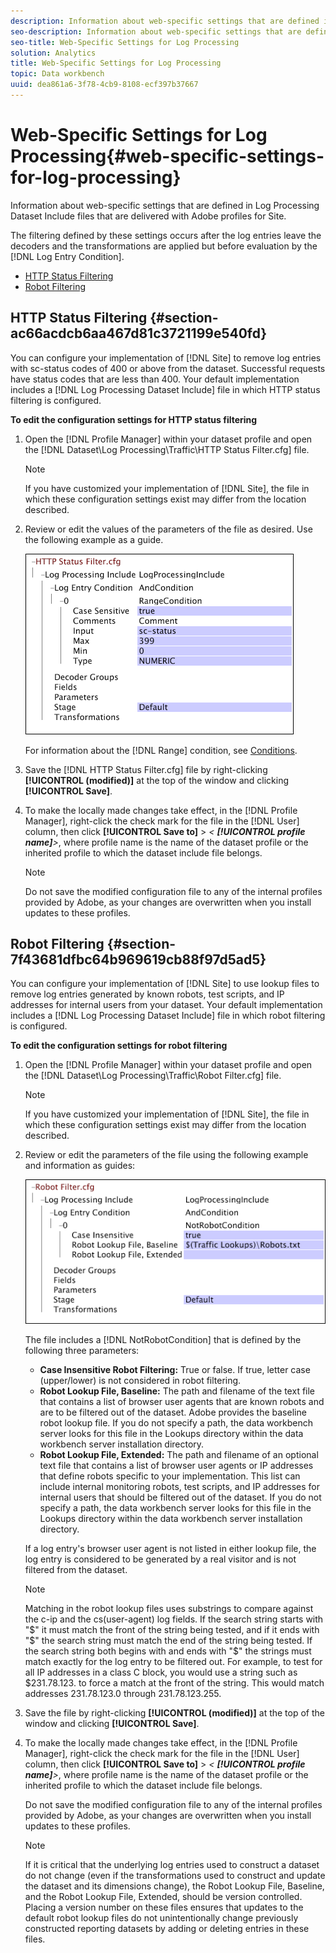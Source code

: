 ```yaml
---
description: Information about web-specific settings that are defined in Log Processing Dataset Include files that are delivered with Adobe profiles for Site.
seo-description: Information about web-specific settings that are defined in Log Processing Dataset Include files that are delivered with Adobe profiles for Site.
seo-title: Web-Specific Settings for Log Processing
solution: Analytics
title: Web-Specific Settings for Log Processing
topic: Data workbench
uuid: dea861a6-3f78-4cb9-8108-ecf397b37667
---
```


# Web-Specific Settings for Log Processing{#web-specific-settings-for-log-processing}

Information about web-specific settings that are defined in Log Processing Dataset Include files that are delivered with Adobe profiles for Site.

 The filtering defined by these settings occurs after the log entries leave the decoders and the transformations are applied but before evaluation by the [!DNL Log Entry Condition].

* [HTTP Status Filtering](../../../home/c-dataset-const-proc/c-config-web-data/c-web-spec-log-proc.md#section-ac66acdcb6aa467d81c3721199e540fd) 
* [Robot Filtering](../../../home/c-dataset-const-proc/c-config-web-data/c-web-spec-log-proc.md#section-7f43681dfbc64b969619cb88f97d5ad5)

## HTTP Status Filtering {#section-ac66acdcb6aa467d81c3721199e540fd}

You can configure your implementation of [!DNL Site] to remove log entries with sc-status codes of 400 or above from the dataset. Successful requests have status codes that are less than 400. Your default implementation includes a [!DNL Log Processing Dataset Include] file in which HTTP status filtering is configured.

**To edit the configuration settings for HTTP status filtering**

1. Open the [!DNL Profile Manager] within your dataset profile and open the [!DNL Dataset\Log Processing\Traffic\HTTP Status Filter.cfg] file.

   >[!NOTE]
   >
   >If you have customized your implementation of [!DNL Site], the file in which these configuration settings exist may differ from the location described.

1. Review or edit the values of the parameters of the file as desired. Use the following example as a guide.

   ![](assets/cfg_WebParameters_HTTPStatusFilter.png)

   For information about the [!DNL Range] condition, see [Conditions](../../../home/c-dataset-const-proc/c-conditions/c-conditions.md#concept-9a576a00d5db48e7a599016c441e39e0). 

1. Save the [!DNL HTTP Status Filter.cfg] file by right-clicking **[!UICONTROL (modified)]** at the top of the window and clicking **[!UICONTROL Save]**. 

1. To make the locally made changes take effect, in the [!DNL Profile Manager], right-click the check mark for the file in the [!DNL User] column, then click **[!UICONTROL Save to]** > *< **[!UICONTROL profile name]**>*, where profile name is the name of the dataset profile or the inherited profile to which the dataset include file belongs.

   >[!NOTE]
   >
   >Do not save the modified configuration file to any of the internal profiles provided by Adobe, as your changes are overwritten when you install updates to these profiles.

## Robot Filtering {#section-7f43681dfbc64b969619cb88f97d5ad5}

You can configure your implementation of [!DNL Site] to use lookup files to remove log entries generated by known robots, test scripts, and IP addresses for internal users from your dataset. Your default implementation includes a [!DNL Log Processing Dataset Include] file in which robot filtering is configured.

**To edit the configuration settings for robot filtering**

1. Open the [!DNL Profile Manager] within your dataset profile and open the [!DNL Dataset\Log Processing\Traffic\Robot Filter.cfg] file.

   >[!NOTE]
   >
   >If you have customized your implementation of [!DNL Site], the file in which these configuration settings exist may differ from the location described.

1. Review or edit the parameters of the file using the following example and information as guides:

   ![](assets/cfg_WebParameters_RobotFilter.png)

   The file includes a [!DNL NotRobotCondition] that is defined by the following three parameters:

    * **Case Insensitive Robot Filtering:** True or false. If true, letter case (upper/lower) is not considered in robot filtering. 
    * **Robot Lookup File, Baseline:** The path and filename of the text file that contains a list of browser user agents that are known robots and are to be filtered out of the dataset. Adobe provides the baseline robot lookup file. If you do not specify a path, the data workbench server looks for this file in the Lookups directory within the data workbench server installation directory. 
    * **Robot Lookup File, Extended:** The path and filename of an optional text file that contains a list of browser user agents or IP addresses that define robots specific to your implementation. This list can include internal monitoring robots, test scripts, and IP addresses for internal users that should be filtered out of the dataset. If you do not specify a path, the data workbench server looks for this file in the Lookups directory within the data workbench server installation directory.

   If a log entry's browser user agent is not listed in either lookup file, the log entry is considered to be generated by a real visitor and is not filtered from the dataset.

   >[!NOTE]
   >
   >Matching in the robot lookup files uses substrings to compare against the c-ip and the cs(user-agent) log fields. If the search string starts with "$" it must match the front of the string being tested, and if it ends with "$" the search string must match the end of the string being tested. If the search string both begins with and ends with "$" the strings must match exactly for the log entry to be filtered out. For example, to test for all IP addresses in a class C block, you would use a string such as $231.78.123. to force a match at the front of the string. This would match addresses 231.78.123.0 through 231.78.123.255.

1. Save the file by right-clicking **[!UICONTROL (modified)]** at the top of the window and clicking **[!UICONTROL Save]**. 

1. To make the locally made changes take effect, in the [!DNL Profile Manager], right-click the check mark for the file in the [!DNL User] column, then click **[!UICONTROL Save to]** > *< **[!UICONTROL profile name]**>*, where profile name is the name of the dataset profile or the inherited profile to which the dataset include file belongs.

   Do not save the modified configuration file to any of the internal profiles provided by Adobe, as your changes are overwritten when you install updates to these profiles.

   >[!NOTE]
   >
   >If it is critical that the underlying log entries used to construct a dataset do not change (even if the transformations used to construct and update the dataset and its dimensions change), the Robot Lookup File, Baseline, and the Robot Lookup File, Extended, should be version controlled. Placing a version number on these files ensures that updates to the default robot lookup files do not unintentionally change previously constructed reporting datasets by adding or deleting entries in these files.

